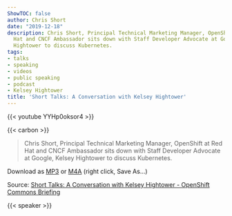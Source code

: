 ```yaml
---
ShowTOC: false
author: Chris Short
date: "2019-12-18"
description: Chris Short, Principal Technical Marketing Manager, OpenShift at Red
  Hat and CNCF Ambassador sits down with Staff Developer Advocate at Google, Kelsey
  Hightower to discuss Kubernetes.
tags:
- talks
- speaking
- videos
- public speaking
- podcast
- Kelsey Hightower
title: 'Short Talks: A Conversation with Kelsey Hightower'
---
```


{{< youtube YYHp0oksor4 >}}

{{< carbon >}}

> Chris Short, Principal Technical Marketing Manager, OpenShift at Red Hat and CNCF Ambassador sits down with Staff Developer Advocate at Google, Kelsey Hightower to discuss Kubernetes.

Download as [MP3](https://cdn.chrisshort.net/chrisshort/Short-Talks-A-Conversation-with-Kelsey-Hightower-OpenShift-Commons-Briefing.mp3) or [M4A](https://cdn.chrisshort.net/chrisshort/Short-Talks-A-Conversation-with-Kelsey-Hightower-OpenShift-Commons-Briefing.m4a) (right click, Save As...)

Source: [Short Talks: A Conversation with Kelsey Hightower - OpenShift Commons Briefing](https://youtu.be/YYHp0oksor4)

{{< speaker >}}
